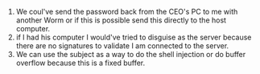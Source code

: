 1) We coul've send the password back from the CEO's PC to me with another Worm or if this is possible send this directly to the host computer.
2) if I had his computer I would've tried to disguise as the server because there are no signatures to validate I am connected to the server.
3) We can use the subject as a way to do the shell injection or do buffer overflow because this is a fixed buffer.
